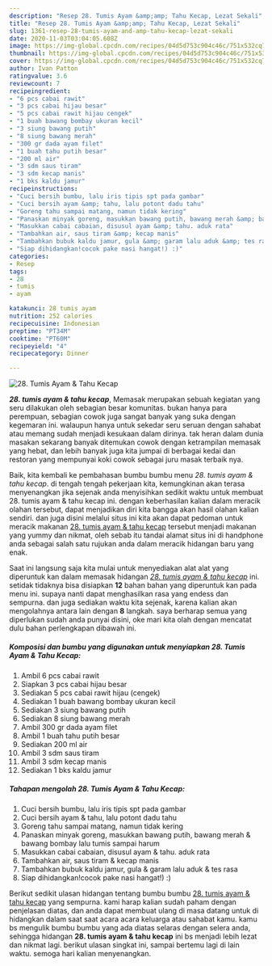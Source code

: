 ```yaml
---
description: "Resep 28. Tumis Ayam &amp;amp; Tahu Kecap, Lezat Sekali"
title: "Resep 28. Tumis Ayam &amp;amp; Tahu Kecap, Lezat Sekali"
slug: 1361-resep-28-tumis-ayam-and-amp-tahu-kecap-lezat-sekali
date: 2020-11-03T03:04:05.608Z
image: https://img-global.cpcdn.com/recipes/04d5d753c904c46c/751x532cq70/28-tumis-ayam-tahu-kecap-foto-resep-utama.jpg
thumbnail: https://img-global.cpcdn.com/recipes/04d5d753c904c46c/751x532cq70/28-tumis-ayam-tahu-kecap-foto-resep-utama.jpg
cover: https://img-global.cpcdn.com/recipes/04d5d753c904c46c/751x532cq70/28-tumis-ayam-tahu-kecap-foto-resep-utama.jpg
author: Ivan Patton
ratingvalue: 3.6
reviewcount: 7
recipeingredient:
- "6 pcs cabai rawit"
- "3 pcs cabai hijau besar"
- "5 pcs cabai rawit hijau cengek"
- "1 buah bawang bombay ukuran kecil"
- "3 siung bawang putih"
- "8 siung bawang merah"
- "300 gr dada ayam filet"
- "1 buah tahu putih besar"
- "200 ml air"
- "3 sdm saus tiram"
- "3 sdm kecap manis"
- "1 bks kaldu jamur"
recipeinstructions:
- "Cuci bersih bumbu, lalu iris tipis spt pada gambar"
- "Cuci bersih ayam &amp; tahu, lalu potont dadu tahu"
- "Goreng tahu sampai matang, namun tidak kering"
- "Panaskan minyak goreng, masukkan bawang putih, bawang merah &amp; bawang bombay lalu tumis sampai harum"
- "Masukkan cabai cabaian, disusul ayam &amp; tahu. aduk rata"
- "Tambahkan air, saus tiram &amp; kecap manis"
- "Tambahkan bubuk kaldu jamur, gula &amp; garam lalu aduk &amp; tes rasa"
- "Siap dihidangkan!cocok pake nasi hangat!) :)"
categories:
- Resep
tags:
- 28
- tumis
- ayam

katakunci: 28 tumis ayam 
nutrition: 252 calories
recipecuisine: Indonesian
preptime: "PT34M"
cooktime: "PT60M"
recipeyield: "4"
recipecategory: Dinner

---
```



![28. Tumis Ayam &amp; Tahu Kecap](https://img-global.cpcdn.com/recipes/04d5d753c904c46c/751x532cq70/28-tumis-ayam-tahu-kecap-foto-resep-utama.jpg)

<b><i>28. tumis ayam &amp; tahu kecap</i></b>, Memasak merupakan sebuah kegiatan yang seru dilakukan oleh sebagian besar komunitas. bukan hanya para perempuan, sebagian cowok juga sangat banyak yang suka dengan kegemaran ini. walaupun hanya untuk sekedar seru seruan dengan sahabat atau memang sudah menjadi kesukaan dalam dirinya. tak heran dalam dunia masakan sekarang banyak ditemukan cowok dengan ketrampilan memasak yang hebat, dan lebih banyak juga kita jumpai di berbagai kedai dan restoran yang mempunyai koki cowok sebagai juru masak terbaik nya.



Baik, kita kembali ke pembahasan bumbu bumbu menu <i>28. tumis ayam &amp; tahu kecap</i>. di tengah tengah pekerjaan kita, kemungkinan akan terasa menyenangkan jika sejenak anda menyisihkan sedikit waktu untuk membuat 28. tumis ayam &amp; tahu kecap ini. dengan keberhasilan kalian dalam meracik olahan tersebut, dapat menjadikan diri kita bangga akan hasil olahan kalian sendiri. dan juga disini melalui situs ini kita akan dapat pedoman untuk meracik makanan <u>28. tumis ayam &amp; tahu kecap</u> tersebut menjadi makanan yang yummy dan nikmat, oleh sebab itu tandai alamat situs ini di handphone anda sebagai salah satu rujukan anda dalam meracik hidangan baru yang enak.


Saat ini langsung saja kita mulai untuk menyediakan alat alat yang diperuntuk kan dalam memasak hidangan <u><i>28. tumis ayam &amp; tahu kecap</i></u> ini. setidak tidaknya bisa disiapkan <b>12</b> bahan bahan yang diperuntuk kan pada menu ini. supaya nanti dapat menghasilkan rasa yang endess dan sempurna. dan juga sediakan waktu kita sejenak, karena kalian akan mengolahnya antara lain dengan <b>8</b> langkah. saya berharap semua yang diperlukan sudah anda punyai disini, oke mari kita olah dengan mencatat dulu bahan perlengkapan dibawah ini.

<!--inarticleads1-->

##### Komposisi dan bumbu yang digunakan untuk menyiapkan 28. Tumis Ayam &amp; Tahu Kecap:

1. Ambil 6 pcs cabai rawit
1. Siapkan 3 pcs cabai hijau besar
1. Sediakan 5 pcs cabai rawit hijau (cengek)
1. Sediakan 1 buah bawang bombay ukuran kecil
1. Sediakan 3 siung bawang putih
1. Sediakan 8 siung bawang merah
1. Ambil 300 gr dada ayam filet
1. Ambil 1 buah tahu putih besar
1. Sediakan 200 ml air
1. Ambil 3 sdm saus tiram
1. Ambil 3 sdm kecap manis
1. Sediakan 1 bks kaldu jamur




<!--inarticleads2-->

##### Tahapan mengolah 28. Tumis Ayam &amp; Tahu Kecap:

1. Cuci bersih bumbu, lalu iris tipis spt pada gambar
1. Cuci bersih ayam &amp; tahu, lalu potont dadu tahu
1. Goreng tahu sampai matang, namun tidak kering
1. Panaskan minyak goreng, masukkan bawang putih, bawang merah &amp; bawang bombay lalu tumis sampai harum
1. Masukkan cabai cabaian, disusul ayam &amp; tahu. aduk rata
1. Tambahkan air, saus tiram &amp; kecap manis
1. Tambahkan bubuk kaldu jamur, gula &amp; garam lalu aduk &amp; tes rasa
1. Siap dihidangkan!cocok pake nasi hangat!) :)




Berikut sedikit ulasan hidangan tentang bumbu bumbu <u>28. tumis ayam &amp; tahu kecap</u> yang sempurna. kami harap kalian sudah paham dengan penjelasan diatas, dan anda dapat membuat ulang di masa datang untuk di hidangkan dalam saat saat acara acara keluarga atau sahabat kamu. kamu bs mengulik bumbu bumbu yang ada diatas selaras dengan selera anda, sehingga hidangan <b>28. tumis ayam &amp; tahu kecap</b> ini bs menjadi lebih lezat dan nikmat lagi. berikut ulasan singkat ini, sampai bertemu lagi di lain waktu. semoga hari kalian menyenangkan.
